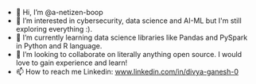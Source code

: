 - 👋 Hi, I’m @a-netizen-boop
- 👀 I’m interested in cybersecurity, data science and AI-ML but I'm still exploring everything :).
- 🌱 I’m currently learning data science libraries like Pandas and PySpark in Python and R language. 
- 💞️ I’m looking to collaborate on literally anything open source. I would love to gain experience and learn!
- 📫 How to reach me 
        Linkedin: www.linkedin.com/in/divya-ganesh-0

<!---
a-netizen-boop/a-netizen-boop is a ✨ special ✨ repository because its `README.md` (this file) appears on your GitHub profile.
You can click the Preview link to take a look at your changes.
--->
